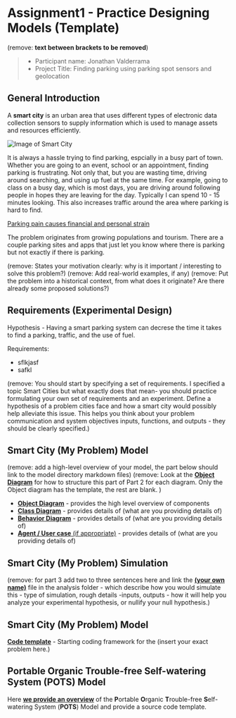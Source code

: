 # Assignment1 - Practice Designing Models (Template)
(remove: **text between brackets to be removed**)

> * Participant name: Jonathan Valderrama
> * Project Title: Finding parking using parking spot sensors and geolocation

## General Introduction

A **smart city** is an urban area that uses different types of electronic data collection sensors to supply information which is used to manage assets and resources efficiently.

![Image of Smart City](images/smartcity.png)

It is always a hassle trying to find parking, espcially in a busy part of town. Whether you are going to an event, school or an appointment, finding parking is frustrating. Not only that, but you are wasting time, driving around searching, and using up fuel at the same time. For example, going to class on a busy day, which is most days, you are driving around following people in hopes they are leaving for the day. Typically I can spend 10 - 15 minutes looking. This also increases traffic around the area where parking is hard to find.

[Parking pain causes financial and personal strain](https://www.usatoday.com/story/money/2017/07/12/parking-pain-causes-financial-and-personal-strain/467637001/)

The problem originates from growing populations and tourism. There are a couple parking sites and apps that just let you know where there is parking but not exactly if there is parking.

(remove: States your motivation clearly: why is it important / interesting to solve this problem?)
(remove: Add real-world examples, if any)
(remove: Put the problem into a historical context, from what does it originate? Are there already some proposed solutions?)

## Requirements (Experimental Design)

Hypothesis - Having a smart parking system can decrese the time it takes to find a parking, traffic, and the use of fuel. 

Requirements:
* sflkjasf
* safkl

(remove: You should start by specifying a set of requirements. I specified a topic Smart Cities but what exactly does that mean-  you should practice formulating your own set of requirements and an experiment. Define a hypothesis of a problem cities face and how a smart city would possibly help alleviate this issue. This helps you think about your problem communication and system objectives inputs, functions, and outputs - they should be clearly specified.)

## Smart City (My Problem) Model

(remove: add a high-level overview of your model, the part below should link to the model directory markdown files)
(remove: Look at the [**Object Diagram**](model/object_diagram.md) for how to structure this part of Part 2 for each diagram. Only the Object diagram has the template, the rest are blank. )

* [**Object Diagram**](model/object_diagram.md) - provides the high level overview of components
* [**Class Diagram**](model/class_diagram.md) - provides details of (what are you providing details of)
* [**Behavior Diagram**](model/behavior_diagram.md) - provides details of (what are you providing details of)
* [**Agent / User case** (if appropriate)](model/agent_usecase_diagram.md) - provides details of (what are you providing details of)

## Smart City (My Problem) Simulation

(remove: for part 3 add two to three sentences here and link the [**(your own name)**](model/README.md) file in the analysis folder - which describe how you would simulate this - type of simulation, rough details -inputs, outputs - how it will help you analyze your experimental hypothesis, or nullify your null hypothesis.)


## Smart City (My Problem) Model
[**Code template**](code/README.md) - Starting coding framework for the (insert your exact problem here.)

## **P**ortable **O**rganic **T**rouble-free **S**elf-watering System (**POTS**) Model
Here [**we provide an overview**](code/POTS_system/README.md) of the **P**ortable **O**rganic **T**rouble-free **S**elf-watering System (**POTS**) Model and provide a source code template.

